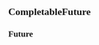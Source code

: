 <span  style="font-family: Simsun,serif; font-size: 17px; ">

### CompletableFuture

#### Future


</span>